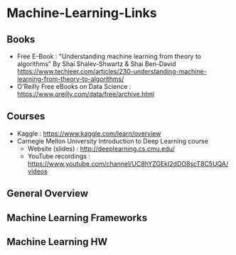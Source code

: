 # Machine-Learning-Links

## Books
* Free E-Book : "Understanding machine learning from theory to algorithms" By Shai Shalev-Shwartz & Shai Ben-David
https://www.techleer.com/articles/230-understanding-machine-learning-from-theory-to-algorithms/
* O'Reilly Free eBooks on Data Science : https://www.oreilly.com/data/free/archive.html

## Courses
* Kaggle : https://www.kaggle.com/learn/overview
* Carnegie Mellon University Introduction to Deep Learning course
  * Website (slides) : http://deeplearning.cs.cmu.edu/
  * YouTube recordings : https://www.youtube.com/channel/UC8hYZGEkI2dDO8scT8C5UQA/videos
## General Overview
## Machine Learning Frameworks
## Machine Learning HW
